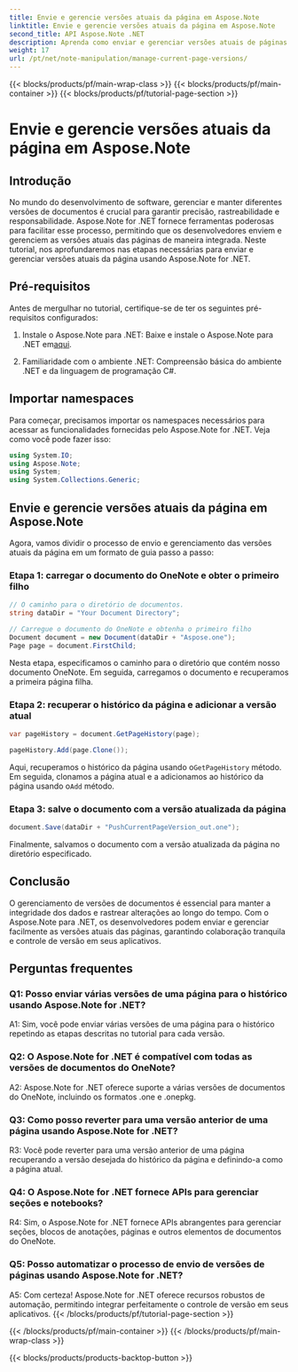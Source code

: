```yaml
---
title: Envie e gerencie versões atuais da página em Aspose.Note
linktitle: Envie e gerencie versões atuais da página em Aspose.Note
second_title: API Aspose.Note .NET
description: Aprenda como enviar e gerenciar versões atuais de páginas no Aspose.Note para .NET sem esforço. Melhore o controle de versão de documentos e a colaboração.
weight: 17
url: /pt/net/note-manipulation/manage-current-page-versions/
---
```


{{< blocks/products/pf/main-wrap-class >}}
{{< blocks/products/pf/main-container >}}
{{< blocks/products/pf/tutorial-page-section >}}

# Envie e gerencie versões atuais da página em Aspose.Note

## Introdução

No mundo do desenvolvimento de software, gerenciar e manter diferentes versões de documentos é crucial para garantir precisão, rastreabilidade e responsabilidade. Aspose.Note for .NET fornece ferramentas poderosas para facilitar esse processo, permitindo que os desenvolvedores enviem e gerenciem as versões atuais das páginas de maneira integrada. Neste tutorial, nos aprofundaremos nas etapas necessárias para enviar e gerenciar versões atuais da página usando Aspose.Note for .NET.

## Pré-requisitos

Antes de mergulhar no tutorial, certifique-se de ter os seguintes pré-requisitos configurados:

1. Instale o Aspose.Note para .NET: Baixe e instale o Aspose.Note para .NET em[aqui](https://releases.aspose.com/note/net/).

2. Familiaridade com o ambiente .NET: Compreensão básica do ambiente .NET e da linguagem de programação C#.

## Importar namespaces

Para começar, precisamos importar os namespaces necessários para acessar as funcionalidades fornecidas pelo Aspose.Note for .NET. Veja como você pode fazer isso:

```csharp
using System.IO;
using Aspose.Note;
using System;
using System.Collections.Generic;
```

## Envie e gerencie versões atuais da página em Aspose.Note

Agora, vamos dividir o processo de envio e gerenciamento das versões atuais da página em um formato de guia passo a passo:

### Etapa 1: carregar o documento do OneNote e obter o primeiro filho

```csharp
// O caminho para o diretório de documentos.
string dataDir = "Your Document Directory";

// Carregue o documento do OneNote e obtenha o primeiro filho
Document document = new Document(dataDir + "Aspose.one");
Page page = document.FirstChild;
```

Nesta etapa, especificamos o caminho para o diretório que contém nosso documento OneNote. Em seguida, carregamos o documento e recuperamos a primeira página filha.

### Etapa 2: recuperar o histórico da página e adicionar a versão atual

```csharp
var pageHistory = document.GetPageHistory(page);

pageHistory.Add(page.Clone());
```

 Aqui, recuperamos o histórico da página usando o`GetPageHistory` método. Em seguida, clonamos a página atual e a adicionamos ao histórico da página usando o`Add` método.

### Etapa 3: salve o documento com a versão atualizada da página

```csharp
document.Save(dataDir + "PushCurrentPageVersion_out.one");
```

Finalmente, salvamos o documento com a versão atualizada da página no diretório especificado.

## Conclusão

O gerenciamento de versões de documentos é essencial para manter a integridade dos dados e rastrear alterações ao longo do tempo. Com o Aspose.Note para .NET, os desenvolvedores podem enviar e gerenciar facilmente as versões atuais das páginas, garantindo colaboração tranquila e controle de versão em seus aplicativos.

## Perguntas frequentes

### Q1: Posso enviar várias versões de uma página para o histórico usando Aspose.Note for .NET?

A1: Sim, você pode enviar várias versões de uma página para o histórico repetindo as etapas descritas no tutorial para cada versão.

### Q2: O Aspose.Note for .NET é compatível com todas as versões de documentos do OneNote?

A2: Aspose.Note for .NET oferece suporte a várias versões de documentos do OneNote, incluindo os formatos .one e .onepkg.

### Q3: Como posso reverter para uma versão anterior de uma página usando Aspose.Note for .NET?

R3: Você pode reverter para uma versão anterior de uma página recuperando a versão desejada do histórico da página e definindo-a como a página atual.

### Q4: O Aspose.Note for .NET fornece APIs para gerenciar seções e notebooks?

R4: Sim, o Aspose.Note for .NET fornece APIs abrangentes para gerenciar seções, blocos de anotações, páginas e outros elementos de documentos do OneNote.

### Q5: Posso automatizar o processo de envio de versões de páginas usando Aspose.Note for .NET?

A5: Com certeza! Aspose.Note for .NET oferece recursos robustos de automação, permitindo integrar perfeitamente o controle de versão em seus aplicativos.
{{< /blocks/products/pf/tutorial-page-section >}}

{{< /blocks/products/pf/main-container >}}
{{< /blocks/products/pf/main-wrap-class >}}

{{< blocks/products/products-backtop-button >}}
